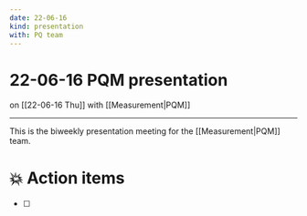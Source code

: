 ```yaml
---
date: 22-06-16
kind: presentation
with: PQ team
---
```

# 22-06-16 PQM presentation
on [[22-06-16 Thu]]
with [[Measurement|PQM]]

---
This is the biweekly presentation meeting for the [[Measurement|PQM]] team. 

# 💥 Action items
- [ ] 